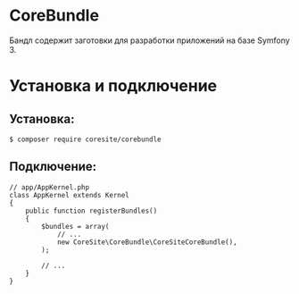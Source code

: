 # CoreBundle

Бандл содержит заготовки для разработки приложений на базе Symfony 3.

Установка и подключение
=======================

Установка:
----------

    $ composer require coresite/corebundle
    
Подключение:
------------

    // app/AppKernel.php
    class AppKernel extends Kernel
    {
        public function registerBundles()
        {
            $bundles = array(
                // ...
                new CoreSite\CoreBundle\CoreSiteCoreBundle(),
            );

            // ...
        }
    }
    
    
